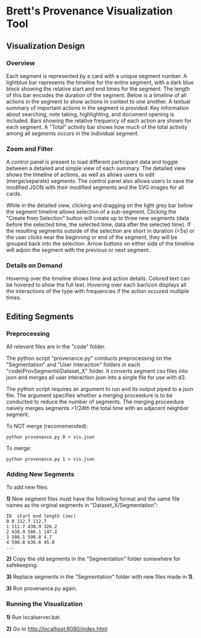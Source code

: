 # Brett's Provenance Visualization Tool

## Visualization Design

### Overview
Each segment is represented by a card with a unique segment number. A lightblue bar represents the timeline for the entire segment, with a dark blue block showing the relative start and end times for the segment. The length of this bar encodes the duration of the segment.
Below is a timeline of all actions in the segment to show actions in context to one another.
A textual summary of important actions in the segment is provided.
Key information about searching, note taking, highlighting, and document opening is included. Bars showing the relative frequency of each action are shown for each segment. A "Total" activity bar shows how much of the total activity among all segments occurs in the individual segment.

### Zoom and Filter
A control panel is present to load different participant data and toggle between a detailed and simple view of each summary. The detailed view shows the timeline of actions, as well as allows users to edit (merge/separate) segments. The control panel also allows users to save the modified JSON with their modified segments and the SVG images for all cards.

While in the detailed view, clicking and dragging on the light grey bar below the segment timeline allows selection of a sub-segment. Clicking the "Create from Selection" button will create up to three new segments (data before the selected time, the selected time, data after the selected time). If the resulting segments outside of the selection are short in duration (<5s) or the user clicks near the beginning or end of the segment, they will be grouped back into the selection. Arrow buttons on either side of the timeline will adjoin the segment with the previous or next segment.

### Details on Demand
Hovering over the timeline shows time and action details.
Colored text can be hovered to show the full text.
Hovering over each bar/icon displays all the interactions of the type with frequencies if the action occured mutliple times.

## Editing Segments
### Preprocessing
All relevent files are in the "code" folder.

The python script "provenance.py" conducts preprocessing on the "Segmentation" and "User Interaction" folders in each "code\ProvSegments\Dataset_X" folder. 
It converts segment csv files into json and merges all user interaction json into a single file for use with d3.

The python script requires an argument to run and its output piped to a json file. The argument specifies whether a merging proceedure is to be conducted to reduce the number of segments. The merging proceedure naively merges segments >1/24th the total time with an adjacent neighbor segment.

To NOT merge (recomemended):
```
python provenance.py 0 > vis.json
```

To merge:
```
python provenance.py 1 > vis.json
```

### Adding New Segments


To add new files:

**1)** New segment files must have the following format and the same file names as the orginal segments in "Dataset_X/Segmentation":
```
ID  start end length (sec)
0 0 112.7 112.7
1 112.7 438.9 326.2
2 438.9 586.1 147.2
3 586.1 590.8 4.7
4 590.8 636.6 45.8
...
```

**2)** Copy the old segments in the "Segmentation" folder somewhere for safekeeping.

**3)** Replace segments in the "Segmentation" folder with new files made in **1)**.

**3)** Run provenance.py again.

### Running the Visualization

**1)** Run localserver.bat.

**2)** Go to [http://localhost:8080/index.html](http://localhost:8080/index.html).
